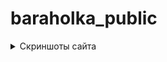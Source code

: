 # baraholka_public
<details> 
  <summary>Скриншоты сайта</summary>
  ![Alt text](/screenshots/home.png?raw=true "Главная страница")
  ![Alt text](/screenshots/someone's profile.png?raw=true "Профиль другого пользователя")
  ![Alt text](/screenshots/own profile.png?raw=true "Свой профиль")
  ![Alt text](/screenshots/create ad.png?raw=true "Создание объявления")
  ![Alt text](/screenshots/someone's ad.png?raw=true "Чужое объявление")
  ![Alt text](/screenshots/own ad.png?raw=true "Своё объявление")
 </details>
